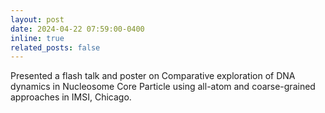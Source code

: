 ```yaml
---
layout: post
date: 2024-04-22 07:59:00-0400
inline: true
related_posts: false
---
```


Presented a flash talk and poster on Comparative exploration of DNA dynamics in Nucleosome Core Particle using all-atom and
coarse-grained approaches in IMSI, Chicago.
